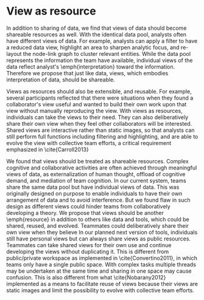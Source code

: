 # View as resource

In addition to sharing of data, we find that views of data should become shareable resources as well. With the identical data pool, analysts often have different views of data. For example, analysts can apply a filter to have a reduced data view, highlight an area to sharpen analytic focus, and re-layout the node-link graph to cluster relevant entities. While the data pool represents the information the team have available, individual views of the data reflect analyst's \emph{interpretation} toward the information. Therefore we propose that just like data, views, which embodies interpretation of data, should be shareable.

Views as resources should also be extensible, and reusable. For example, several participants reflected that there were situations when they found a collaborator's view useful and wanted to build their own work upon that view without manually reproducing the view. With views as resources, individuals can take the views to their need. They can also deliberatively share their own view when they feel other collaborators will be interested. Shared views are interactive rather than static images, so that analysts can still perform full functions including filtering and highlighting, and are able to evolve the view with collective team efforts, a critical requirement emphasized in \cite{Carroll2013}


We found that views should be treated as shareable resources. Complex cognitive and collaborative activities are often achieved through meaningful views of data, as externalization of human thought, offload of cognitive demand, and mediation of team cognition. In our current system, teams share the same data pool but have individual views of data. This was originally designed on purpose to enable individuals to have their own arrangement of data and to avoid interference. But we found flaw in such design as different views could hinder teams from collaboratively developing a theory. We propose that views should be another \emph{resource} in addition to others like data and tools, which could be shared, reused, and evolved. Teammates could deliberatively share their own view when they believe In our planned next version of tools, individuals still have personal views but can always share views as public resources. Teammates can take shared views for their own use and continue developing the views without duplicating it. This is different from public/private workspace as implemented in \cite{Convertino2011}, in which teams only have a single public space. With complex tasks multiple threads may be undertaken at the same time and sharing in one space may cause confusion. This is also different from what \cite{Nobarany2012} implemented as a means to facilitate reuse of views because their views are static images and limit the possibility to evolve with collective team efforts.
